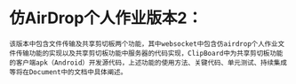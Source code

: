 # 仿AirDrop个人作业版本2：

    该版本中包含文件传输及共享剪切板两个功能，其中websocket中包含仿airdrop个人作业文件传输功能的实现以及共享剪切板功能中服务器的代码实现，ClipBoard中为共享剪切板功能的客户端apk（Android）开发源代码，上述功能的使用方法、关键代码、单元测试、持续集成等将在Document中的文档中具体阐述。
